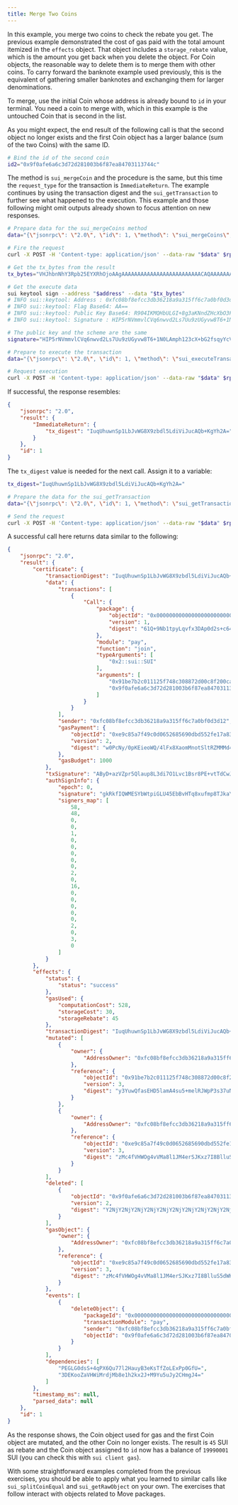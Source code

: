 ```yaml
---
title: Merge Two Coins
---
```


In this example, you merge two coins to check the rebate you get. The previous example demonstrated the cost of gas paid with the total amount itemized in the `effects` object. That object includes a `storage_rebate` value, which is the amount you get back when you delete the object. For Coin objects, the reasonable way to delete them is to merge them with other coins. To carry forward the banknote example used previously, this is the equivalent of gathering smaller banknotes and exchanging them for larger denominations.

To merge, use the initial Coin whose address is already bound to `id` in your terminal. You need a coin to merge with, which in this example is the untouched Coin that is second in the list.

As you might expect, the end result of the following call is that the second object no longer exists and the first Coin object has a larger balance (sum of the two Coins) with the same ID.

```sh
# Bind the id of the second coin
id2="0x9f0afe6a6c3d72d281003b6f87ea84703113744c"
```

The method is `sui_mergeCoin` and the procedure is the same, but this time the `request_type` for the transaction is `ImmediateReturn`. The example continues by using the transaction digest and the `sui_getTransaction` to further see what happened to the execution. This example and those following might omit outputs already shown to focus attention on new responses.

```sh
# Prepare data for the sui_mergeCoins method
data="{\"jsonrpc\": \"2.0\", \"id\": 1, \"method\": \"sui_mergeCoins\", \"params\": [\"$address\", \"$id\", \"$id2\", \"$gas_id\", 1000]}"

# Fire the request
curl -X POST -H 'Content-type: application/json' --data-raw "$data" $rpc > result.json

# Get the tx_bytes from the result
tx_bytes="VHJhbnNhY3Rpb25EYXRhOjoAAgAAAAAAAAAAAAAAAAAAAAAAAAACAQAAAAAAAAAg61Q+9Nb1tpyLqvfx3DAp0d2s+c64rNfj1WaiqXiqd08DcGF5BGpvaW4BBwAAAAAAAAAAAAAAAAAAAAAAAAACA3N1aQNTVUkAAgEAkb57LAERJfdIwwiHLQDI8gDKvhUCAAAAAAAAACB9V3mu9pHYBp9Yq2Ms7Wd6ZLpCqzXGesc+TRFK1s8rnQEAnwr+amw9ctKBADtvh+qEcDETdEwBAAAAAAAAACCbQzldJ7gwtBazPWYA8UAfyLO3HxUedk82pi0Jvh9zWfwIv478w9s2IYqaMV/2x6C/DT0S6chaf0nA0GUmhWkNvVUv4XqDvS4CAAAAAAAAACDDQ9w3L/SkoSJ6hZD/iUXHxdqiYyei1KW1Fkwwx3gq0gEAAAAAAAAA6AMAAAAAAAA="

# Get the execute data
sui keytool sign --address "$address" --data "$tx_bytes"
# INFO sui::keytool: Address : 0xfc08bf8efcc3db36218a9a315ff6c7a0bf0d3d12
# INFO sui::keytool: Flag Base64: AA==
# INFO sui::keytool: Public Key Base64: R904IKMQHbULGI+8g3aKNndZHcXbO3FSRoZF3QspcnY=
# INFO sui::keytool: Signature : HIP5rNVmmvlCVq6nwvd2Ls7Uu9zUGyvw8T6+1N0LAmph123cX+bG2fsqyYcVpyT0imQZooSxNsac+89HsZVcCA==

# The public key and the scheme are the same
signature="HIP5rNVmmvlCVq6nwvd2Ls7Uu9zUGyvw8T6+1N0LAmph123cX+bG2fsqyYcVpyT0imQZooSxNsac+89HsZVcCA=="

# Prepare to execute the transaction
data="{\"jsonrpc\": \"2.0\", \"id\": 1, \"method\": \"sui_executeTransaction\", \"params\": [\"$tx_bytes\", \"$scheme\",\"$signature\",\"$pub_key\",\"ImmediateReturn\"]}"

# Request execution
curl -X POST -H 'Content-type: application/json' --data-raw "$data" $rpc > result.json
```

If successful, the response resembles:

```JSON
{
    "jsonrpc": "2.0",
    "result": {
        "ImmediateReturn": {
            "tx_digest": "IuqUhuwnSp1LbJvWG8X9zbdl5LdiViJucAQb+KgYh2A="
        }
    },
    "id": 1
}
```

The `tx_digest` value is needed for the next call. Assign it to a variable:

```sh
tx_digest="IuqUhuwnSp1LbJvWG8X9zbdl5LdiViJucAQb+KgYh2A="

# Prepare the data for the sui_getTransaction
data="{\"jsonrpc\": \"2.0\", \"id\": 1, \"method\": \"sui_getTransaction\", \"params\": [\"$tx_digest\"]}"

# Send the request
curl -X POST -H 'Content-type: application/json' --data-raw "$data" $rpc > result.json
```

A successful call here returns data similar to the following:

```JSON
{
    "jsonrpc": "2.0",
    "result": {
        "certificate": {
            "transactionDigest": "IuqUhuwnSp1LbJvWG8X9zbdl5LdiViJucAQb+KgYh2A=",
            "data": {
                "transactions": [
                    {
                        "Call": {
                            "package": {
                                "objectId": "0x0000000000000000000000000000000000000002",
                                "version": 1,
                                "digest": "61Q+9Nb1tpyLqvfx3DAp0d2s+c64rNfj1WaiqXiqd08="
                            },
                            "module": "pay",
                            "function": "join",
                            "typeArguments": [
                                "0x2::sui::SUI"
                            ],
                            "arguments": [
                                "0x91be7b2c011125f748c308872d00c8f200cabe15",
                                "0x9f0afe6a6c3d72d281003b6f87ea84703113744c"
                            ]
                        }
                    }
                ],
                "sender": "0xfc08bf8efcc3db36218a9a315ff6c7a0bf0d3d12",
                "gasPayment": {
                    "objectId": "0xe9c85a7f49c0d0652685690dbd552fe17a83bd2e",
                    "version": 2,
                    "digest": "w0PcNy/0pKEieoWQ/4lFx8XaomMnotSltRZMMMd4KtI="
                },
                "gasBudget": 1000
            },
            "txSignature": "AByD+azVZpr5Qlaup8L3di7O1Lvc1Bsr8PE+vtTdCwJqYddt3F/mxtn7KsmHFack9IpkGaKEsTbGnPvPR7GVXAhH3TggoxAdtQsYj7yDdoo2d1kdxds7cVJGhkXdCylydg==",
            "authSignInfo": {
                "epoch": 0,
                "signature": "gkRkfIQWMESYbWtpiGLU45EbBvHTq8xufmp8TJkaYGYFunYWlGf1/6DMMisKrufm",
                "signers_map": [
                    58,
                    48,
                    0,
                    0,
                    1,
                    0,
                    0,
                    0,
                    0,
                    0,
                    2,
                    0,
                    16,
                    0,
                    0,
                    0,
                    0,
                    0,
                    2,
                    0,
                    3,
                    0
                ]
            }
        },
        "effects": {
            "status": {
                "status": "success"
            },
            "gasUsed": {
                "computationCost": 528,
                "storageCost": 30,
                "storageRebate": 45
            },
            "transactionDigest": "IuqUhuwnSp1LbJvWG8X9zbdl5LdiViJucAQb+KgYh2A=",
            "mutated": [
                {
                    "owner": {
                        "AddressOwner": "0xfc08bf8efcc3db36218a9a315ff6c7a0bf0d3d12"
                    },
                    "reference": {
                        "objectId": "0x91be7b2c011125f748c308872d00c8f200cabe15",
                        "version": 3,
                        "digest": "y3YuwQfasEHD5lamA4su5+melRJWpP3s37uNX/u7F38="
                    }
                },
                {
                    "owner": {
                        "AddressOwner": "0xfc08bf8efcc3db36218a9a315ff6c7a0bf0d3d12"
                    },
                    "reference": {
                        "objectId": "0xe9c85a7f49c0d0652685690dbd552fe17a83bd2e",
                        "version": 3,
                        "digest": "zMc4fVHWOg4vVMa8l1JM4erSJKxz7I8BlluS5dWKoZE="
                    }
                }
            ],
            "deleted": [
                {
                    "objectId": "0x9f0afe6a6c3d72d281003b6f87ea84703113744c",
                    "version": 2,
                    "digest": "Y2NjY2NjY2NjY2NjY2NjY2NjY2NjY2NjY2NjY2NjY2M="
                }
            ],
            "gasObject": {
                "owner": {
                    "AddressOwner": "0xfc08bf8efcc3db36218a9a315ff6c7a0bf0d3d12"
                },
                "reference": {
                    "objectId": "0xe9c85a7f49c0d0652685690dbd552fe17a83bd2e",
                    "version": 3,
                    "digest": "zMc4fVHWOg4vVMa8l1JM4erSJKxz7I8BlluS5dWKoZE="
                }
            },
            "events": [
                {
                    "deleteObject": {
                        "packageId": "0x0000000000000000000000000000000000000002",
                        "transactionModule": "pay",
                        "sender": "0xfc08bf8efcc3db36218a9a315ff6c7a0bf0d3d12",
                        "objectId": "0x9f0afe6a6c3d72d281003b6f87ea84703113744c"
                    }
                }
            ],
            "dependencies": [
                "PEGLG0dsS+4qPX6Qu77l2HauyB3eKsTfZoLExPp0GfU=",
                "3DEKooZaVHWiMrdjMb8e1h2kx2J+M9Yu5uJy2CHmgJ4="
            ]
        },
        "timestamp_ms": null,
        "parsed_data": null
    },
    "id": 1
}
```

As the response shows, the Coin object used for gas and the first Coin object are mutated, and the other Coin no longer exists. The result is `45` SUI as rebate and the Coin object assigned to `id` now has a balance of `19990001` SUI (you can check this with `sui client gas`).

With some straightforward examples completed from the previous exercises, you should be able to apply what you learned to similar calls like `sui_splitCoinEqual` and `sui_getRawObject` on your own. The exercises that follow interact with objects related to Move packages. 
